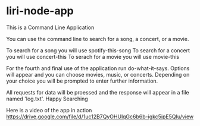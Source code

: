 # liri-node-app

This is a Command Line Application 

You can use the command line to search for a song, a concert, or a movie. 

To search for a song you will use spotify-this-song <name of the song>
To search for a concert you will use concert-this <artist name>
To serach for a movie you will use movie-this <name of the movie>

For the fourth and final use of the application run do-what-it-says. 
Options will appear and you can choose movies, music, or concerts. 
Depending on your choice you will be prompted to enter further information. 

All requests for data will be proessed and the response will appear in a file named 'log.txt'. 
Happy Searching



Here is a video of the app in action
https://drive.google.com/file/d/1uc12B7QyOHUlqGc6b6b-igkc5ipE5QIu/view